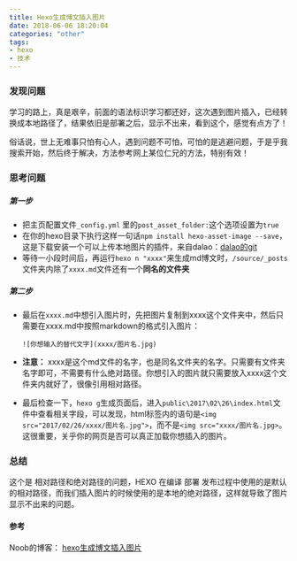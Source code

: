 ```yaml
---
title: Hexo生成博文插入图片
date: 2018-06-06 18:20:04
categories: "other"
tags:
- hexo
- 技术
---
```


### 发现问题

学习的路上，真是艰辛，前面的语法标识学习都还好，这次遇到图片插入，已经转换成本地路径了，结果依旧是部署之后，显示不出来，看到这个，感觉有点方了！

俗话说，世上无难事只怕有心人，遇到问题不可怕，可怕的是逃避问题，于是乎我搜索开始，然后终于解决，方法参考网上某位仁兄的方法，特别有效！

### 思考问题

##### 第一步

- 把主页配置文件`_config.yml` 里的`post_asset_folder:`这个选项设置为`true`
- 在你的hexo目录下执行这样一句话`npm install hexo-asset-image --save`，这是下载安装一个可以上传本地图片的插件，来自dalao：[dalao的git](https://github.com/CodeFalling/hexo-asset-image)
- 等待一小段时间后，再运行`hexo n "xxxx"`来生成md博文时，`/source/_posts`文件夹内除了`xxxx.md`文件还有一个**同名的文件夹**

##### 第二步

- 最后在`xxxx.md`中想引入图片时，先把图片复制到xxxx这个文件夹中，然后只需要在xxxx.md中按照markdown的格式引入图片：

  `![你想输入的替代文字](xxxx/图片名.jpg)`

- **注意：** xxxx是这个md文件的名字，也是同名文件夹的名字。只需要有文件夹名字即可，不需要有什么绝对路径。你想引入的图片就只需要放入xxxx这个文件夹内就好了，很像引用相对路径。

- 最后检查一下，`hexo g`生成页面后，进入`public\2017\02\26\index.html`文件中查看相关字段，可以发现，html标签内的语句是`<img src="2017/02/26/xxxx/图片名.jpg">`，而不是`<img src="xxxx/图片名.jpg>`。这很重要，关乎你的网页是否可以真正加载你想插入的图片。

### 总结

这个是 相对路径和绝对路径的问题，HEXO 在编译 部署 发布过程中使用的是默认的相对路径，而我们插入图片的时候使用的是本地的绝对路径，这样就导致了图片显示不出来的问题。

#### 参考

Noob的博客： [hexo生成博文插入图片](https://blog.csdn.net/sugar_rainbow/article/details/57415705)